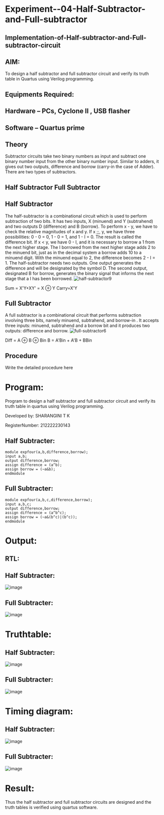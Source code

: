 # Experiment--04-Half-Subtractor-and-Full-subtractor
## Implementation-of-Half-subtractor-and-Full-subtractor-circuit
## AIM:
To design a half subtractor and full subtractor circuit and verify its truth table in Quartus using Verilog programming.

## Equipments Required:
## Hardware – PCs, Cyclone II , USB flasher
## Software – Quartus prime
## Theory
Subtractor circuits take two binary numbers as input and subtract one binary number input from the other binary number input. Similar to adders, it gives out two outputs, difference and borrow (carry-in the case of Adder). There are two types of subtractors.

## Half Subtractor Full Subtractor
## Half Subtractor
The half-subtractor is a combinational circuit which is used to perform subtraction of two bits. It has two inputs, X (minuend) and Y (subtrahend) and two outputs D (difference) and B (borrow). To perform x - y, we have to check the relative magnitudes of x and y. If x ;;, y, we have three possibilities: 0 - 0 = 0, 1 - 0 = 1, and 1 - I = 0. The result is called the difference bit. If x < y, we have 0 - I, and it is necessary to borrow a 1 from the next higher stage. The I borrowed from the next higher stage adds 2 to the minuend bit, just as in the decimal system a borrow adds 10 to a minuend digit. With the minuend equal to 2, the difference becomes 2 - I = 1. The half-subtractor needs two outputs. One output generates the difference and will be designated by the symbol D. The second output, designated B for borrow, generates the binary signal that informs the next stage that a I has been borrowed.
![half-subtractor9](https://user-images.githubusercontent.com/36288975/166112538-58c3bc7c-ee5d-4e6a-ac8d-8e8328efe27a.png)


Sum = X'Y+XY' = X ⊕ Y
Carry=X'Y

## Full Subtractor
A full subtractor is a combinational circuit that performs subtraction involving three bits, namely minuend, subtrahend, and borrow-in . It accepts three inputs: minuend, subtrahend and a borrow bit and it produces two outputs: difference and borrow. 
![full-subtractor6](https://user-images.githubusercontent.com/36288975/166112541-24c68359-3de8-4674-ae22-8272ffc385ed.png)


Diff = A ⊕ B ⊕ Bin B = A'Bin + A'B + BBin

## Procedure

Write the detailed procedure here 

# Program:

Program to design a half subtractor and full subtractor circuit and verify its truth table in quartus using Verilog programming.

Developed by: SHARANGINI T K

RegisterNumber:  212222230143

## Half Subtracter:
```
module expfour(a,b,difference,borrow);
input a,b;
output difference,borrow;
assign difference = (a^b);
assign borrow = (~a&b);
endmodule
```
## Full Subtracter:
```
module expfour(a,b,c,difference,borrow);
input a,b,c;
output difference,borrow;
assign difference = (a^b^c);
assign borrow = (~a&(b^c)|(b^c));
endmodule
```
# Output:

## RTL:

## Half Subtracter:
![image](https://user-images.githubusercontent.com/113497104/229347858-a60899e4-6dd4-41a3-b171-799c9abe9b3f.png)

## Full Subtracter:
![image](https://user-images.githubusercontent.com/113497104/229347876-b7734baa-597e-41ea-a72e-df8ff59c3ba1.png)

# Truthtable:

## Half Subtracter:
![image](https://user-images.githubusercontent.com/113497104/229347917-41ec53c1-d8b6-424e-8a5e-a8b97ccac5af.png)

## Full Subtracter:
![image](https://user-images.githubusercontent.com/113497104/229347934-74383651-5c0d-47b9-a2eb-b3ff9f064d5a.png)

# Timing diagram:

## Half Subtracter:
![image](https://user-images.githubusercontent.com/113497104/229347973-2550752b-7543-4dcc-98ea-210de35ce0ef.png)

## Full Subtracter:
![image](https://user-images.githubusercontent.com/113497104/229347993-2f450abe-0b1c-47cc-8d8e-5cb4e0a86a2f.png)

# Result:
Thus the half subtractor and full subtractor circuits are designed and the truth tables is verified using quartus software.
